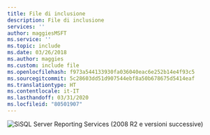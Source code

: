 ```yaml
---
title: File di inclusione
description: File di inclusione
services: ''
author: maggiesMSFT
ms.service: ''
ms.topic: include
ms.date: 03/26/2018
ms.author: maggies
ms.custom: include file
ms.openlocfilehash: f973a544133930fa036040eac6e252b14e4f93c5
ms.sourcegitcommit: 5c28603dd51d907544ebf8a50b678675d5414eaf
ms.translationtype: HT
ms.contentlocale: it-IT
ms.lasthandoff: 03/31/2020
ms.locfileid: "80501907"
---
```

 ![Sì](media/yes-icon.png)SQL Server Reporting Services (2008 R2 e versioni successive)
